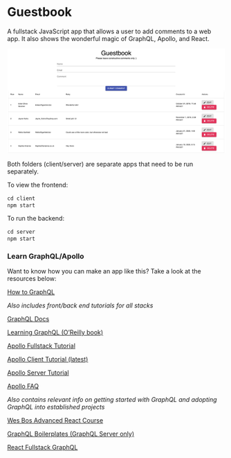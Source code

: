 # Guestbook
A fullstack JavaScript app that allows a user to add comments to a web app. It also shows the wonderful magic of GraphQL, Apollo, and React.

![guestbook app](app-preview.png "Guestbook")

Both folders (client/server) are separate apps that need to be run separately.

To view the frontend:
```
cd client
npm start
```

To run the backend:
```
cd server
npm start
```

### Learn GraphQL/Apollo
Want to know how you can make an app like this? Take a look at the resources below:

[How to GraphQL](http://howtographql.com) 

_Also includes front/back end tutorials for all stacks_

[GraphQL Docs](https://graphql.org/learn/) 

[Learning GraphQL (O’Reilly book)](http://shop.oreilly.com/product/0636920137269.do)

[Apollo Fullstack Tutorial](https://www.apollographql.com/docs/tutorial/schema/)

[Apollo Client Tutorial (latest)](https://www.apollographql.com/docs/react/v3.0-beta/get-started/) 

[Apollo Server Tutorial](https://www.apollographql.com/docs/apollo-server/getting-started/) 

[Apollo FAQ](https://www.apollographql.com/docs/resources/faq/) 

_Also contains relevant info on getting started with GraphQL and adopting GraphQL into established projects_

[Wes Bos Advanced React Course](https://advancedreact.com/)

[GraphQL Boilerplates (GraphQL Server only)](https://github.com/graphql-boilerplates)

[React Fullstack GraphQL](https://github.com/graphql-boilerplates/react-fullstack-graphql)
